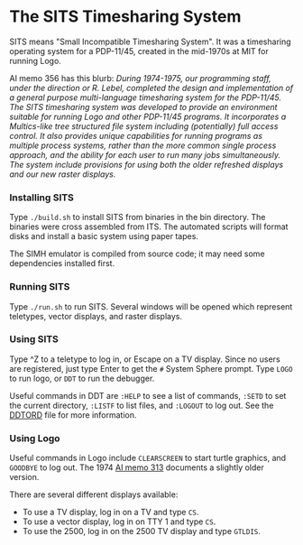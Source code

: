 # The SITS Timesharing System

SITS means "Small Incompatible Timesharing System".  It was a
timesharing operating system for a PDP-11/45, created in the mid-1970s
at MIT for running Logo.

AI memo 356 has this blurb: *During 1974-1975, our programming staff,
under the direction or R. Lebel, completed the design and
implementation of a general purpose multi-language timesharing system
for the PDP-11/45.  The SITS timesharing system was developed to
provide an environment suitable for running Logo and other PDP-11/45
programs.  It incorporates a Multics-like tree structured file system
including (potentially) full access control.  It also provides unique
capabilities for running programs as multiple process systems, rather
than the more common single process approach, and the ability for each
user to run many jobs simultaneously.  The system include provisions
for using both the older refreshed displays and our new raster
displays.*

### Installing SITS

Type `./build.sh` to install SITS from binaries in the bin directory.
The binaries were cross assembled from ITS.  The automated scripts
will format disks and install a basic system using paper tapes.

The SIMH emulator is compiled from source code; it may need some
dependencies installed first.

### Running SITS

Type `./run.sh` to run SITS.  Several windows will be opened which
represent teletypes, vector displays, and raster displays.

### Using SITS

Type ^Z to a teletype to log in, or Escape on a TV display.  Since no
users are registered, just type Enter to get the `#` System Sphere
prompt.  Type `LOGO` to run logo, or `DDT` to run the debugger.

Useful commands in DDT are `:HELP` to see a list of commands, `:SETD`
to set the current directory, `:LISTF` to list files, and `:LOGOUT` to
log out.  See the [DDTORD](doc/ddtord.6) file for more information.

### Using Logo

Useful commands in Logo include `CLEARSCREEN` to start turtle
graphics, and `GOODBYE` to log out.  The 1974 [AI memo 313](doc/AIM-313.pdf)
documents a slightly older version.

There are several different displays available:
- To use a TV display, log in on a TV and type `CS`.
- To use a vector display, log in on TTY 1 and type `CS`.
- To use the 2500, log in on the 2500 TV display and type `GTLDIS`.
